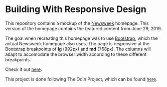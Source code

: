 # Building With Responsive Design

This repository contains a mockup of the [Newsweek](https://www.newsweek.com/) homepage. This version of the homepage contains the featured content from June 29, 2019.

The goal when recreating this homepage was to use [Bootstrap](https://getbootstrap.com/), which the actual Newsweek homepage also uses. The page is responsive at the Bootstrap breakpoints of **lg** (992px) and **md** (768px). The columns will adapt to accomodate the browser width according to these different breakpoints.

Check it out [here](https://rgee258.github.io/using-bootstrap/).

This project is done following The Odin Project, which can
be found [here](https://www.theodinproject.com/courses/html5-and-css3/lessons/using-bootstrap).
